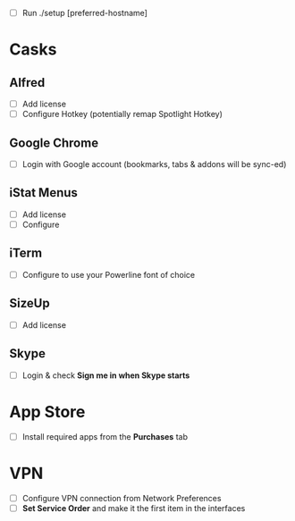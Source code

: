 - [ ] Run ./setup [preferred-hostname]



# Casks

## Alfred

- [ ] Add license
- [ ] Configure Hotkey (potentially remap Spotlight Hotkey)

## Google Chrome

- [ ] Login with Google account (bookmarks, tabs & addons will be sync-ed)

## iStat Menus

- [ ] Add license
- [ ] Configure

## iTerm

- [ ] Configure to use your Powerline font of choice

## SizeUp

- [ ] Add license

## Skype

- [ ] Login & check **Sign me in when Skype starts**



# App Store

- [ ] Install required apps from the **Purchases** tab



# VPN

- [ ] Configure VPN connection from Network Preferences
- [ ] **Set Service Order** and make it the first item in the interfaces
